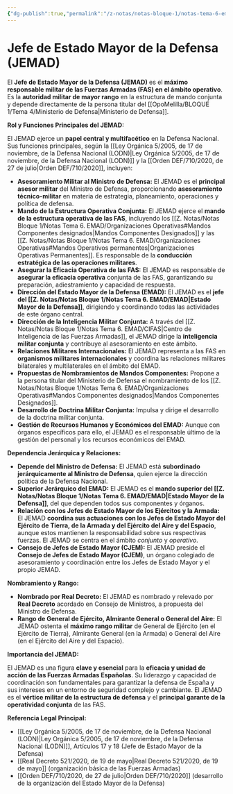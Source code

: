 ```yaml
---
{"dg-publish":true,"permalink":"/z-notas/notas-bloque-1/notas-tema-6-emad/jemad/"}
---
```


# Jefe de Estado Mayor de la Defensa (JEMAD)

El **Jefe de Estado Mayor de la Defensa (JEMAD)** es el **máximo responsable militar de las Fuerzas Armadas (FAS) en el ámbito operativo**.  Es la **autoridad militar de mayor rango** en la estructura de mando conjunta y depende directamente de la persona titular del [[OpoMelilla/BLOQUE 1/Tema 4/Ministerio de Defensa\|Ministerio de Defensa]].

**Rol y Funciones Principales del JEMAD:**

El JEMAD ejerce un **papel central y multifacético** en la Defensa Nacional. Sus funciones principales, según la [[Ley Orgánica 5/2005, de 17 de noviembre, de la Defensa Nacional (LODN)\|Ley Orgánica 5/2005, de 17 de noviembre, de la Defensa Nacional (LODN)]] y la [[Orden DEF/710/2020, de 27 de julio\|Orden DEF/710/2020]], incluyen:

*   **Asesoramiento Militar al Ministro de Defensa:** El JEMAD es el **principal asesor militar** del Ministro de Defensa, proporcionando **asesoramiento técnico-militar** en materia de estrategia, planeamiento, operaciones y política de defensa.
*   **Mando de la Estructura Operativa Conjunta:**  El JEMAD ejerce el **mando de la estructura operativa de las FAS**, incluyendo los [[Z. Notas/Notas Bloque 1/Notas Tema 6. EMAD/Organizaciones Operativas#Mandos Componentes designados\|Mandos Componentes Designados]] y las [[Z. Notas/Notas Bloque 1/Notas Tema 6. EMAD/Organizaciones Operativas#Mandos Operativos permanentes\|Organizaciones Operativas Permanentes]].  Es responsable de la **conducción estratégica de las operaciones militares**.
*   **Asegurar la Eficacia Operativa de las FAS:**  El JEMAD es responsable de **asegurar la eficacia operativa** conjunta de las FAS,  garantizando su preparación, adiestramiento y capacidad de respuesta.
*   **Dirección del Estado Mayor de la Defensa (EMAD):**  El JEMAD es el **jefe del [[Z. Notas/Notas Bloque 1/Notas Tema 6. EMAD/EMAD\|Estado Mayor de la Defensa]]**, dirigiendo y coordinando todas las actividades de este órgano central.
*   **Dirección de la Inteligencia Militar Conjunta:**  A través del [[Z. Notas/Notas Bloque 1/Notas Tema 6. EMAD/CIFAS\|Centro de Inteligencia de las Fuerzas Armadas]], el JEMAD dirige la **inteligencia militar conjunta** y contribuye al asesoramiento en este ámbito.
*   **Relaciones Militares Internacionales:**  El JEMAD representa a las FAS en **organismos militares internacionales** y coordina las relaciones militares bilaterales y multilaterales en el ámbito del EMAD.
*   **Propuestas de Nombramientos de Mandos Componentes:**  Propone a la persona titular del Ministerio de Defensa el nombramiento de los [[Z. Notas/Notas Bloque 1/Notas Tema 6. EMAD/Organizaciones Operativas#Mandos Componentes designados\|Mandos Componentes Designados]].
*   **Desarrollo de Doctrina Militar Conjunta:**  Impulsa y dirige el desarrollo de la doctrina militar conjunta.
*   **Gestión de Recursos Humanos y Económicos del EMAD:**  Aunque con órganos específicos para ello, el JEMAD es el responsable último de la gestión del personal y los recursos económicos del EMAD.

**Dependencia Jerárquica y Relaciones:**

*   **Depende del Ministro de Defensa:** El JEMAD está **subordinado jerárquicamente al Ministro de Defensa**, quien ejerce la dirección política de la Defensa Nacional.
*   **Superior Jerárquico del EMAD:**  El JEMAD es el **mando superior del [[Z. Notas/Notas Bloque 1/Notas Tema 6. EMAD/EMAD\|Estado Mayor de la Defensa]]**, del que dependen todos sus componentes y órganos.
*   **Relación con los Jefes de Estado Mayor de los Ejércitos y la Armada:**  El JEMAD **coordina sus actuaciones con los Jefes de Estado Mayor del Ejército de Tierra, de la Armada y del Ejército del Aire y del Espacio**, aunque estos mantienen la responsabilidad sobre sus respectivas fuerzas.  El JEMAD se centra en el ámbito *conjunto* y *operativo*.
*   **Consejo de Jefes de Estado Mayor (CJEM):**  El JEMAD preside el **Consejo de Jefes de Estado Mayor (CJEM)**, un órgano colegiado de asesoramiento y coordinación entre los Jefes de Estado Mayor y el propio JEMAD.

**Nombramiento y Rango:**

*   **Nombrado por Real Decreto:**  El JEMAD es nombrado y relevado por **Real Decreto** acordado en Consejo de Ministros, a propuesta del Ministro de Defensa.
*   **Rango de General de Ejército, Almirante General o General del Aire:**  El JEMAD ostenta el **máximo rango militar** de General de Ejército (en el Ejército de Tierra), Almirante General (en la Armada) o General del Aire (en el Ejército del Aire y del Espacio).

**Importancia del JEMAD:**

El JEMAD es una figura **clave y esencial** para la **eficacia y unidad de acción de las Fuerzas Armadas Españolas**.  Su liderazgo y capacidad de coordinación son fundamentales para garantizar la defensa de España y sus intereses en un entorno de seguridad complejo y cambiante.  El JEMAD es el **vértice militar de la estructura de defensa** y el **principal garante de la operatividad conjunta** de las FAS.

**Referencia Legal Principal:**

*   [[Ley Orgánica 5/2005, de 17 de noviembre, de la Defensa Nacional (LODN)\|Ley Orgánica 5/2005, de 17 de noviembre, de la Defensa Nacional (LODN)]],  Artículos 17 y 18 (Jefe de Estado Mayor de la Defensa)
*   [[Real Decreto 521/2020, de 19 de mayo\|Real Decreto 521/2020, de 19 de mayo]] (organización básica de las Fuerzas Armadas)
*   [[Orden DEF/710/2020, de 27 de julio\|Orden DEF/710/2020]] (desarrollo de la organización del Estado Mayor de la Defensa)
